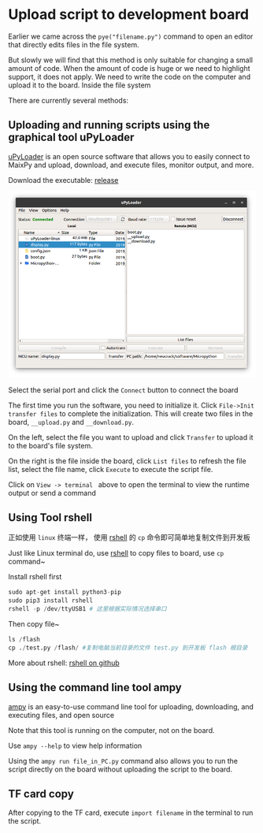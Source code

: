 Upload script to development board
======

Earlier we came across the `pye("filename.py")` command to open an editor that directly edits files in the file system.

But slowly we will find that this method is only suitable for changing a small amount of code. When the amount of code is huge or we need to highlight support, it does not apply. We need to write the code on the computer and upload it to the board. Inside the file system

There are currently several methods:

## Uploading and running scripts using the graphical tool uPyLoader

[uPyLoader](https://github.com/BetaRavener/uPyLoader) is an open source software that allows you to easily connect to MaixPy and upload, download, and execute files, monitor output, and more.

Download the executable: [release](https://github.com/BetaRavener/uPyLoader/releases)

![uPyLoader](../../assets/uPyLoader.png)

Select the serial port and click the `Connect` button to connect the board

The first time you run the software, you need to initialize it. Click `File->Init transfer files` to complete the initialization. This will create two files in the board, `__upload.py` and `__download.py`.

On the left, select the file you want to upload and click `Transfer` to upload it to the board's file system.

On the right is the file inside the board, click `List files` to refresh the file list, select the file name, click `Execute` to execute the script file.

Click on `View -> terminal ` above to open the terminal to view the runtime output or send a command

## Using Tool rshell

正如使用 `linux` 终端一样， 使用 [rshell](https://github.com/dhylands/rshell) 的 `cp` 命令即可简单地复制文件到开发板

Just like Linux terminal do, use [rshell](https://github.com/dhylands/rshell) to copy files to board, use `cp` command~

Install rshell first

```python
sudo apt-get install python3-pip
sudo pip3 install rshell
rshell -p /dev/ttyUSB1 # 这里根据实际情况选择串口
```

Then copy file~

```python
ls /flash
cp ./test.py /flash/ #复制电脑当前目录的文件 test.py 到开发板 flash 根目录
```

More about rshell: [rshell on github](https://github.com/dhylands/rshell)



## Using the command line tool ampy

[ampy](https://github.com/pycampers/ampy) is an easy-to-use command line tool for uploading, downloading, and executing files, and open source

Note that this tool is running on the computer, not on the board.

Use `ampy --help` to view help information

Using the `ampy run file_in_PC.py` command also allows you to run the script directly on the board without uploading the script to the board.


## TF card copy

After copying to the TF card, execute `import filename` in the terminal to run the script.
